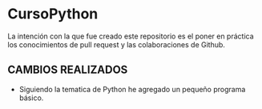 # CursoPython

La intención con la que fue creado este repositorio es el poner en práctica los conocimientos de pull request y las colaboraciones de Github.

## CAMBIOS REALIZADOS

- Siguiendo la tematica de Python he agregado un pequeño programa básico.
